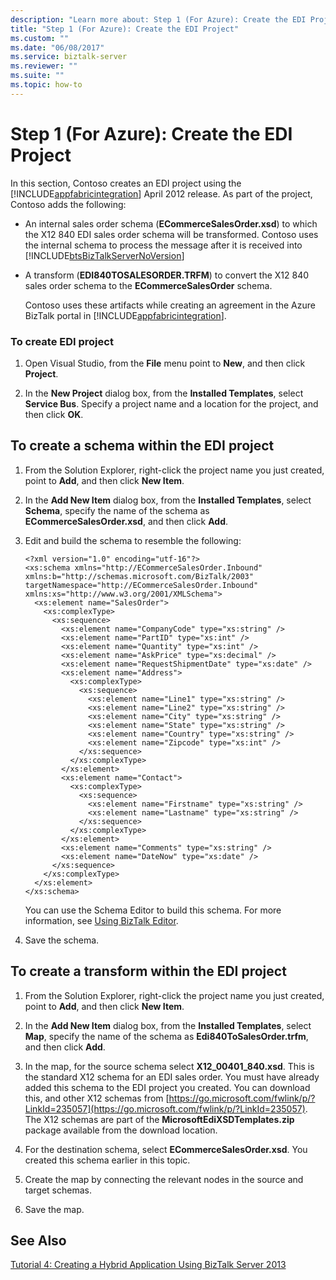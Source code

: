 ```yaml
---
description: "Learn more about: Step 1 (For Azure): Create the EDI Project"
title: "Step 1 (For Azure): Create the EDI Project"
ms.custom: ""
ms.date: "06/08/2017"
ms.service: biztalk-server
ms.reviewer: ""
ms.suite: ""
ms.topic: how-to
---
```

# Step 1 (For Azure): Create the EDI Project
In this section, Contoso creates an EDI project using the [!INCLUDE[appfabricintegration](../includes/appfabricintegration-md.md)] April 2012 release. As part of the project, Contoso adds the following:

- An internal sales order schema (**ECommerceSalesOrder.xsd**) to which the X12 840 EDI sales order schema will be transformed. Contoso uses the internal schema to process the message after it is received into [!INCLUDE[btsBizTalkServerNoVersion](../includes/btsbiztalkservernoversion-md.md)]

- A transform (**EDI840TOSALESORDER.TRFM**) to convert the X12 840 sales order schema to the **ECommerceSalesOrder** schema.

  Contoso uses these artifacts while creating an agreement in the Azure BizTalk portal in [!INCLUDE[appfabricintegration](../includes/appfabricintegration-md.md)].

### To create EDI project

1.  Open Visual Studio, from the **File** menu point to **New**, and then click **Project**.

2.  In the **New Project** dialog box, from the **Installed Templates**, select **Service Bus**. Specify a project name and a location for the project, and then click **OK**.

##  <a name="BKMK_CreateSchema"></a> To create a schema within the EDI project

1.  From the Solution Explorer, right-click the project name you just created, point to **Add**, and then click **New Item**.

2.  In the **Add New Item** dialog box, from the **Installed Templates**, select **Schema**, specify the name of the schema as **ECommerceSalesOrder.xsd**, and then click **Add**.

3.  Edit and build the schema to resemble the following:

    ```
    <?xml version="1.0" encoding="utf-16"?>
    <xs:schema xmlns="http://ECommerceSalesOrder.Inbound" xmlns:b="http://schemas.microsoft.com/BizTalk/2003" targetNamespace="http://ECommerceSalesOrder.Inbound" xmlns:xs="http://www.w3.org/2001/XMLSchema">
      <xs:element name="SalesOrder">
        <xs:complexType>
          <xs:sequence>
            <xs:element name="CompanyCode" type="xs:string" />
            <xs:element name="PartID" type="xs:int" />
            <xs:element name="Quantity" type="xs:int" />
            <xs:element name="AskPrice" type="xs:decimal" />
            <xs:element name="RequestShipmentDate" type="xs:date" />
            <xs:element name="Address">
              <xs:complexType>
                <xs:sequence>
                  <xs:element name="Line1" type="xs:string" />
                  <xs:element name="Line2" type="xs:string" />
                  <xs:element name="City" type="xs:string" />
                  <xs:element name="State" type="xs:string" />
                  <xs:element name="Country" type="xs:string" />
                  <xs:element name="Zipcode" type="xs:int" />
                </xs:sequence>
              </xs:complexType>
            </xs:element>
            <xs:element name="Contact">
              <xs:complexType>
                <xs:sequence>
                  <xs:element name="Firstname" type="xs:string" />
                  <xs:element name="Lastname" type="xs:string" />
                </xs:sequence>
              </xs:complexType>
            </xs:element>
            <xs:element name="Comments" type="xs:string" />
            <xs:element name="DateNow" type="xs:date" />
          </xs:sequence>
        </xs:complexType>
      </xs:element>
    </xs:schema>
    ```

     You can use the Schema Editor to build this schema. For more information, see [Using BizTalk Editor](../core/using-biztalk-editor.md).

4.  Save the schema.

##  <a name="BKMK_CreateTrfm"></a> To create a transform within the EDI project

1.  From the Solution Explorer, right-click the project name you just created, point to **Add**, and then click **New Item**.

2.  In the **Add New Item** dialog box, from the **Installed Templates**, select **Map**, specify the name of the schema as **Edi840ToSalesOrder.trfm**, and then click **Add**.

3.  In the map, for the source schema select **X12_00401_840.xsd**. This is the standard X12 schema for an EDI sales order. You must have already added this schema to the EDI project you created. You can download this, and other X12 schemas from [https://go.microsoft.com/fwlink/p/?LinkId=235057](https://go.microsoft.com/fwlink/p/?LinkId=235057). The X12 schemas are part of the **MicrosoftEdiXSDTemplates.zip** package available from the download location.

4.  For the destination schema, select **ECommerceSalesOrder.xsd**. You created this schema earlier in this topic.

5.  Create the map by connecting the relevant nodes in the source and target schemas.

6.  Save the map.

## See Also
 [Tutorial 4: Creating a Hybrid Application Using BizTalk Server 2013](../core/tutorial-4-creating-a-hybrid-application-using-biztalk-server-2013.md)
